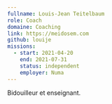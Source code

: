 ```yaml
---
fullname: Louis-Jean Teitelbaum
role: Coach
domaine: Coaching
link: https://meidosem.com
github: louije
missions:
  - start: 2021-04-20
    end: 2021-07-31
    status: independent
    employer: Numa
---
```


Bidouilleur et enseignant.
